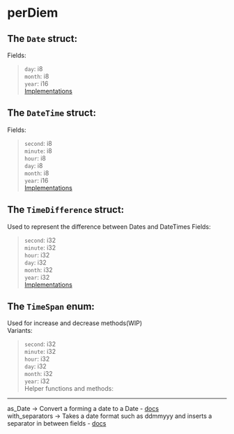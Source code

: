 # perDiem

The `Date` struct:  
----------------
Fields:  
> `day`: i8  
> `month`: i8  
> `year`: i16  
[Implementations](https://docs.rs/perDiem/0.1.4/perDiem/types/struct.Date.html#method.allShareEL)  

The `DateTime` struct:  
-------------------
Fields:  
>`second`: i8  
>`minute`: i8  
>`hour`: i8  
>`day`: i8  
>`month`: i8  
>`year`: i16  
[Implementations](https://docs.rs/perDiem/0.1.4/perDiem/types/struct.DateTime.html)  

The `TimeDifference` struct:  
----------------------------
Used to represent the difference between Dates and DateTimes
Fields:
>`second`: i32   
>`minute`: i32  
>`hour`: i32  
>`day`: i32  
>`month`: i32  
>`year`: i32  
[Implementations](https://docs.rs/perDiem/0.1.4/perDiem/types/struct.TimeDifference.html)  

The `TimeSpan` enum:  
--------------------
Used for increase and decrease methods(WIP)  
Variants:
>`second`: i32   
>`minute`: i32  
>`hour`: i32  
>`day`: i32  
>`month`: i32  
>`year`: i32  
Helper functions and methods:  
-----------------------------
as_Date -> Convert a forming a date to a Date - [docs](https://docs.rs/perDiem/0.1.4/perDiem/types/trait.x.html)  
with_separators -> Takes a date format such as ddmmyyy and inserts a separator in between fields - [docs](https://docs.rs/perDiem/0.1.4perDiem/types/trait.y.html)  